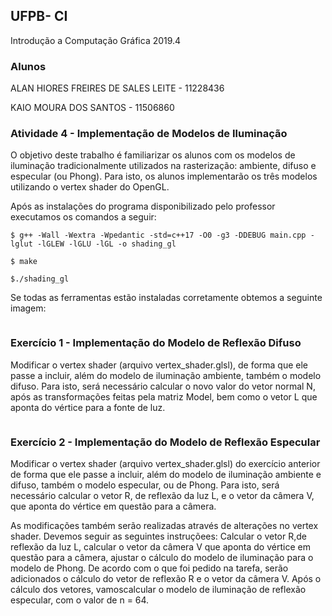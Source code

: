 ## UFPB- CI
Introdução a Computação Gráfica 2019.4

### Alunos
ALAN HIORES FREIRES DE SALES LEITE - 11228436

KAIO MOURA DOS SANTOS - 11506860

### Atividade 4 - Implementação de Modelos de Iluminação

O objetivo deste trabalho é familiarizar os alunos com os modelos de iluminação tradicionalmente
utilizados na rasterização: ambiente, difuso e especular (ou Phong). Para isto, os alunos implementarão
os três modelos utilizando o vertex shader do OpenGL.

Após as instalações do programa disponibilizado pelo professor executamos os comandos a seguir: 

````
$ g++ -Wall -Wextra -Wpedantic -std=c++17 -O0 -g3 -DDEBUG main.cpp -lglut -lGLEW -lGLU -lGL -o shading_gl
````
````
$ make
````
````
$./shading_gl

````
Se todas as ferramentas estão instaladas corretamente obtemos a seguinte imagem:


<p align="center">
  <img src=     >
<p align="center">  <p align="center">
</p> 


### Exercício 1 - Implementação do Modelo de Reflexão Difuso
Modificar o vertex shader (arquivo vertex_shader.glsl), de forma que ele passe a incluir, além do modelo de iluminação ambiente, também o modelo difuso. Para isto, será necessário calcular o novo valor do vetor normal N, após as transformações feitas pela matriz Model, bem como o vetor L que aponta do vértice para a fonte de luz. 


<p align="center">
  <img src=     >
<p align="center">  <p align="center">
</p> 

### Exercício 2 - Implementação do Modelo de Reflexão Especular

Modificar o vertex shader (arquivo vertex_shader.glsl) do exercício anterior de forma que ele passe
a incluir, além do modelo de iluminação ambiente e difuso, também o modelo especular, ou de Phong.
Para isto, será necessário calcular o vetor R, de reflexão da luz L, e o vetor da câmera V, que aponta
do vértice em questão para a câmera. 

As modificações também serão realizadas através de alterações no vertex shader. Devemos seguir as seguintes instruçõees: Calcular o vetor R,de reflexão da luz L, calcular o vetor da câmera V que aponta do vértice em questão para a câmera, ajustar o cálculo do modelo de iluminação para o modelo de Phong.
De acordo com o que foi pedido na tarefa, serão adicionados o cálculo do vetor de reflexão R e o vetor da câmera V. Após o cálculo dos vetores, vamoscalcular o modelo de iluminação de reflexão especular, com o valor de n = 64.


<p align="center">
  <img src=     >
<p align="center">  <p align="center">
</p> 


<p align="center">
  <img src=     >
<p align="center">  <p align="center">
</p> 

